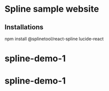 # Spline sample website

## Installations 
npm install @splinetool/react-spline lucide-react

# spline-demo-1
# spline-demo-1
